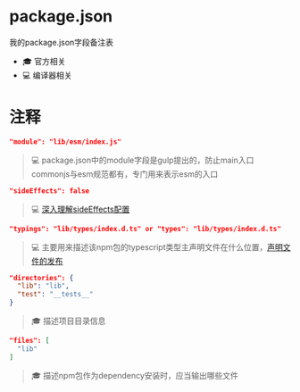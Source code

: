 # package.json
我的package.json字段备注表
- :mortar_board: 官方相关
- :computer: 编译器相关

# 注释
```json
"module": "lib/esm/index.js"
```
> :computer: package.json中的module字段是gulp提出的，防止main入口commonjs与esm规范都有，专门用来表示esm的入口

```json
"sideEffects": false
```
> :computer: [深入理解sideEffects配置](https://libin1991.github.io/2019/05/01/%E6%B7%B1%E5%85%A5%E7%90%86%E8%A7%A3sideEffects%E9%85%8D%E7%BD%AE/)

```json
"typings": "lib/types/index.d.ts" or "types": "lib/types/index.d.ts"
```
> :computer: 主要用来描述该npm包的typescript类型主声明文件在什么位置，[声明文件的发布](https://www.tslang.cn/docs/handbook/declaration-files/publishing.html)

```json
"directories": {
  "lib": "lib",
  "test": "__tests__"
}
```
> :mortar_board: 描述项目目录信息

```json
"files": [
  "lib"
]
```
> :mortar_board: 描述npm包作为dependency安装时，应当输出哪些文件

